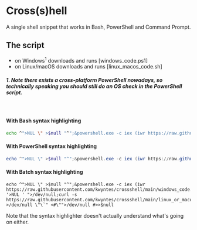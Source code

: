 # Cross(s)hell
A single shell snippet that works in Bash, PowerShell and Command Prompt.

## The script

* on Windows<sup>1</sup> downloads and runs [windows_code.ps1]
* on Linux/macOS downloads and runs [linux_macos_code.sh]

##### 1. Note there exists a cross-platform PowerShell nowadays, so technically speaking you should still do an OS check in the PowerShell script.

<br>

#### With Bash syntax highlighting
```bash
echo ^">NUL \" >$null "^";&powershell.exe -c iex (iwr https://raw.githubusercontent.com/kwyntes/crossshell/main/windows_code.ps1);&echo '>NUL ' ">/dev/null;curl -s https://raw.githubusercontent.com/kwyntes/crossshell/main/linux_or_macos_code.sh|sh;echo >/dev/null \"\`" <#\"">/dev/null #>>$null
```
#### With PowerShell syntax highlighting
```powershell
echo ^">NUL \" >$null "^";&powershell.exe -c iex (iwr https://raw.githubusercontent.com/kwyntes/crossshell/main/windows_code.ps1);&echo '>NUL ' ">/dev/null;curl -s https://raw.githubusercontent.com/kwyntes/crossshell/main/linux_or_macos_code.sh|sh;echo >/dev/null \"\`" <#\"">/dev/null #>>$null
```
#### With Batch syntax highlighting
```batch
echo ^">NUL \" >$null "^";&powershell.exe -c iex (iwr https://raw.githubusercontent.com/kwyntes/crossshell/main/windows_code.ps1);&echo '>NUL ' ">/dev/null;curl -s https://raw.githubusercontent.com/kwyntes/crossshell/main/linux_or_macos_code.sh|sh;echo >/dev/null \"\`" <#\"">/dev/null #>>$null
```

Note that the syntax highlighter doesn't actually understand what's going on either.
